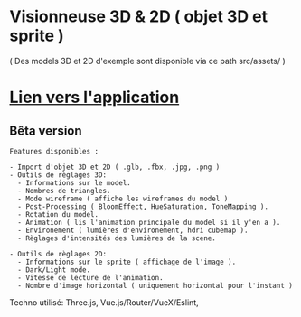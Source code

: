 # Visionneuse 3D & 2D ( objet 3D et sprite )

( Des models 3D et 2D d'exemple sont disponible via ce path src/assets/ )

# <a target="_blank" href="https://3d-inspector.netlify.app/#/"> Lien vers l'application</a>

## Bêta version 
```
Features disponibles :

- Import d'objet 3D et 2D ( .glb, .fbx, .jpg, .png ) 
- Outils de règlages 3D:
  - Informations sur le model.
  - Nombres de triangles.
  - Mode wireframe ( affiche les wireframes du model )
  - Post-Processing ( BloomEffect, HueSaturation, ToneMapping ).
  - Rotation du model.
  - Animation ( lis l'animation principale du model si il y'en a ).
  - Environement ( lumières d'environement, hdri cubemap ).
  - Règlages d'intensités des lumières de la scene.

- Outils de règlages 2D:
  - Informations sur le sprite ( affichage de l'image ).
  - Dark/Light mode.
  - Vitesse de lecture de l'animation.
  - Nombre d'image horizontal ( uniquement horizontal pour l'instant ) 
```

Techno utilisé:
Three.js, Vue.js/Router/VueX/Eslint, 
